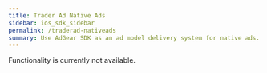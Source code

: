 ```yaml
---
title: Trader Ad Native Ads
sidebar: ios_sdk_sidebar
permalink: /traderad-nativeads
summary: Use AdGear SDK as an ad model delivery system for native ads.
---
```


Functionality is currently not available.
